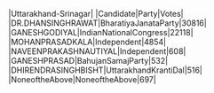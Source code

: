  
|Uttarakhand-Srinagar|
|Candidate|Party|Votes|
|DR.DHANSINGHRAWAT|BharatiyaJanataParty|30816|
|GANESHGODIYAL|IndianNationalCongress|22118|
|MOHANPRASADKALA|Independent|4854|
|NAVEENPRAKASHNAUTIYAL|Independent|608|
|GANESHPRASAD|BahujanSamajParty|532|
|DHIRENDRASINGHBISHT|UttarakhandKrantiDal|516|
|NoneoftheAbove|NoneoftheAbove|697|
